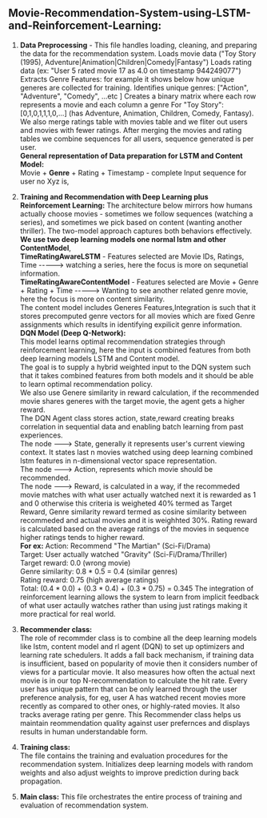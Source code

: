 ## Movie-Recommendation-System-using-LSTM-and-Reinforcement-Learning:

1. **Data Preprocessing** - 
This file handles loading, cleaning, and preparing the data for the recommendation system.
Loads movie data ("Toy Story (1995), Adventure|Animation|Children|Comedy|Fantasy")
Loads rating data (ex: "User 5 rated movie 17 as 4.0 on timestamp 944249077")
Extracts Genre Features: for example it shows below how unique generes are collected for training.
Identifies unique genres: ["Action", "Adventure", "Comedy", ...etc ]
Creates a binary matrix where each row represents a movie and each column a genre
For "Toy Story": [0,1,0,1,1,1,0,...] (has Adventure, Animation, Children, Comedy, Fantasy). 
We also merge ratings table with movies table and we fliter out users and movies with fewer ratings.
After merging the movies and rating tables we combine sequences for all users, sequence generated is per user.    
**General representation of Data preparation for LSTM and Content Model:**  
Movie + **Genre** + Rating + Timestamp - complete Input sequence for user no Xyz is, 

3. **Training and Recommendation with Deep Learning plus Reinforcement Learning:**
The architecture below mirrors how humans actually choose movies - sometimes we follow sequences (watching a series), and sometimes we pick based on content (wanting another thriller). The two-model approach captures both behaviors 
effectively.
**We use two deep learning models one normal lstm and other ContentModel**,  
**TimeRatingAwareLSTM** - Features selected are Movie IDs, Ratings, Time	-----> watching a series, here the focus is more on sequnetial information.  
**TimeRatingAwareContentModel** - Features selected are Movie + Genre + Rating + Time -----> Wanting to see another related genre movie, here the focus is more on content similarity.  
The content model includes Generes Features,Integration is such that it stores precomputed genre vectors for all movies which are fixed Genre assignments which results in identifying expilicit genre information.  
**DQN Model (Deep Q-Network):**  
This model learns optimal recommendation strategies through reinforcement learning, here the input is combined features from both deep learning models LSTM and Content model.  
The goal is to supply a hybrid weighted input to the DQN system such that it takes combined features from both models and it should be able to learn optimal recommendation policy.  
We also use Genere similarity in reward calculation, if the recommended movie shares generes with the target movie, the agent gets a higher reward.   
The DQN Agent class stores action, state,reward creating breaks correlation in sequential data and enabling batch learning from past experiences.  
The node ---> State, generally it represents user's current viewing context. It states last n movies watched using deep learning combined lstm features in n-dimensional vector space representation.  
The node ---> Action, represents which movie should be recommended.  
The node ---> Reward, is calculated in a way, if the recommeded movie matches with what user actually watched next it is rewarded as 1 and 0 otherwise this criteria is weigheted 40% termed as Target Reward, Genre similarity reward termed as cosine similarity between recommeded and actual movies and it is weighhted 30%. Rating reward is calculated based on the average ratings of the movies in sequence higher ratings tends to higher reward.  
**For ex:**
Action: Recommend "The Martian" (Sci-Fi/Drama)  
Target: User actually watched "Gravity" (Sci-Fi/Drama/Thriller)  
Target reward: 0.0 (wrong movie)  
Genre similarity: 0.8 * 0.5 = 0.4 (similar genres)  
Rating reward: 0.75 (high average ratings)  
Total: (0.4 * 0.0) + (0.3 * 0.4) + (0.3 * 0.75) = 0.345
The integration of reinforcement learning allows the system to learn from implicit feedback of what user actaully watches rather than using just ratings making it more practical for real world.

3. **Recommender class:**   
The role of recommder class is to combine all the deep learning models like lstm, content model and rl agent (DQN) to set up optimizers and learning rate schedulers. It adds a fall back mechanism, if training data is insufficient, based on popularity of movie then it considers number of views for a particular movie. It also measures how often the actual next movie is in our top N-recommendation to calculate the hit rate. Every user has unique pattern that can be only learned through the user preference analysis, for eg, user A has watched recent movies more recently as compared to other ones, or highly-rated movies. It also tracks average rating per genre. This Recommender class helps us maintain reommendation quality against user prefernces and displays results in human understandable form.  

4. **Training class:**  
The file contains the training and evaluation procedures for the recommendation system. Initializes deep learning models with random weights and also adjust weights to improve prediction during back propagation.

5. **Main class:** 
This file orchestrates the entire process of training and evaluation of recommendation system.






 



